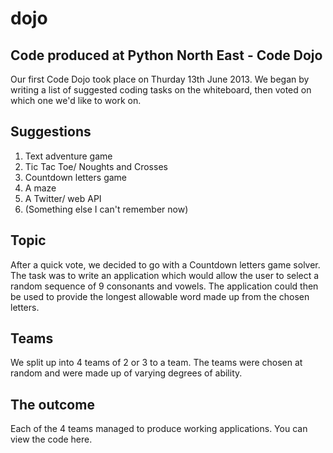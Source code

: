 dojo
====

Code produced at Python North East - Code Dojo
----------------------------------------------

Our first Code Dojo took place on Thurday 13th June 2013. We began by writing
a list of suggested coding tasks on the whiteboard, then voted on which one
we'd like to work on.

Suggestions
-----------
1. Text adventure game
2. Tic Tac Toe/ Noughts and Crosses
3. Countdown letters game
4. A maze
5. A Twitter/ web API
6. (Something else I can't remember now)

Topic
-----
After a quick vote, we decided to go with a Countdown letters game solver.
The task was to write an application which would allow the user to select
a random sequence of 9 consonants and vowels. The application could then
be used to provide the longest allowable word made up from the chosen letters.

Teams
-----
We split up into 4 teams of 2 or 3 to a team. The teams were chosen at random and
were made up of varying degrees of ability.

The outcome
-----------
Each of the 4 teams managed to produce working applications. You can view the 
code here.